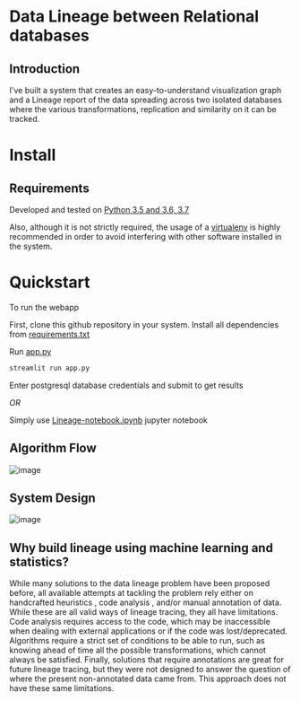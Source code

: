 # Data Lineage between Relational databases

## Introduction

I've built a system that creates an easy-to-understand visualization graph and a Lineage report of the data spreading across two isolated databases where the various transformations, replication and similarity on it can be tracked. 


# Install

## Requirements

Developed and tested on [Python 3.5 and 3.6, 3.7](https://www.python.org/downloads/)

Also, although it is not strictly required, the usage of a [virtualenv](
https://virtualenv.pypa.io/en/latest/) is highly recommended in order to avoid
interfering with other software installed in the system.

# Quickstart

To run the webapp

First, clone this github repository in your system.
Install all dependencies from [requirements.txt](https://github.com/Aayushmittalwebpage/Data-lineage-between-databases-app/blob/main/requirements.txt)

Run [app.py](https://github.com/Aayushmittalwebpage/Data-lineage-between-databases-app/blob/main/app.py)

```bash
streamlit run app.py
```

Enter postgresql database credentials and submit to get results


*OR*

Simply use [Lineage-notebook.ipynb](https://github.com/Aayushmittalwebpage/Data-lineage-between-databases-app/blob/main/Lineage-notebook.ipynb) jupyter notebook


## Algorithm Flow

![image](https://drive.google.com/uc?export=view&id=1DhIixB8LDmZtqmfb6E_XBsLK2cnv5GXT)
  
  
## System Design

![image](https://drive.google.com/uc?export=view&id=1BeHf8hnWbG-vy3y6dWqclwVP4TOt-Lfl)


## Why build lineage using machine learning and statistics?
While many solutions to the data lineage problem have been proposed before, all available attempts at tackling the problem rely either on handcrafted heuristics , code analysis , and/or manual annotation of data. While these are all valid ways of lineage tracing, they all have limitations. Code analysis requires access to the code, which may be inaccessible when dealing with external applications or if the code was lost/deprecated. Algorithms require a strict set of conditions to be able to run, such as knowing ahead of time all the possible transformations, which cannot always be satisfied. Finally, solutions that require annotations are great for future lineage tracing, but they were not designed to answer the question of where the present non-annotated data came from. This approach does not have these same limitations.


